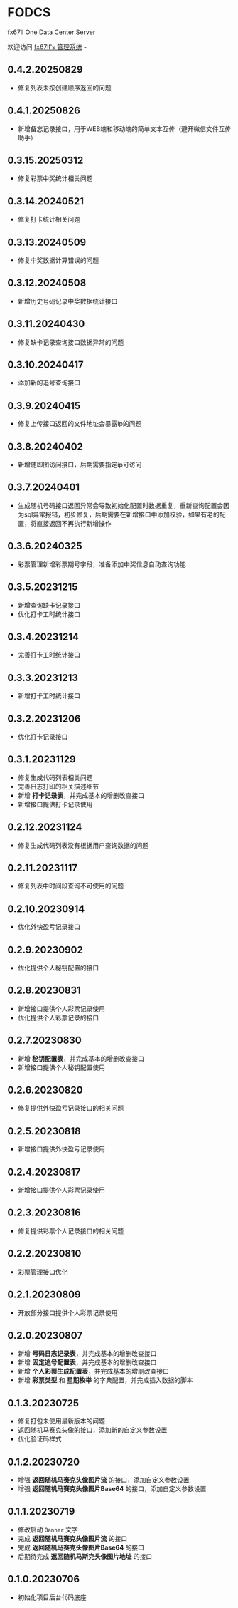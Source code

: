 # FODCS
fx67ll One Data Center Server

欢迎访问 [fx67ll's 管理系统](https://vip.fx67ll.com) ~

## 0.4.2.20250829
* 修复列表未按创建顺序返回的问题  

## 0.4.1.20250826
* 新增备忘记录接口，用于WEB端和移动端的简单文本互传（避开微信文件互传助手）  

## 0.3.15.20250312
* 修复彩票中奖统计相关问题

## 0.3.14.20240521
* 修复打卡统计相关问题

## 0.3.13.20240509
* 修复中奖数据计算错误的问题  

## 0.3.12.20240508
* 新增历史号码记录中奖数据统计接口  

## 0.3.11.20240430
* 修复缺卡记录查询接口数据异常的问题  

## 0.3.10.20240417
* 添加新的追号查询接口 

## 0.3.9.20240415
* 修复上传接口返回的文件地址会暴露ip的问题  

## 0.3.8.20240402
* 新增随即图访问接口，后期需要指定ip可访问

## 0.3.7.20240401
* 生成随机号码接口返回异常会导致初始化配置时数据重复，重新查询配置会因为sql异常报错，初步修复，后期需要在新增接口中添加校验，如果有老的配置，将直接返回不再执行新增操作 

## 0.3.6.20240325
* 彩票管理新增彩票期号字段，准备添加中奖信息自动查询功能

## 0.3.5.20231215
* 新增查询缺卡记录接口
* 优化打卡工时统计接口

## 0.3.4.20231214
* 完善打卡工时统计接口

## 0.3.3.20231213
* 新增打卡工时统计接口

## 0.3.2.20231206
* 优化打卡记录接口  

## 0.3.1.20231129
* 修复生成代码列表相关问题  
* 完善日志打印的相关描述细节
* 新增 **打卡记录表**，并完成基本的增删改查接口
* 新增接口提供打卡记录使用 

## 0.2.12.20231124
* 修复生成代码列表没有根据用户查询数据的问题

## 0.2.11.20231117
* 修复列表中时间段查询不可使用的问题  

## 0.2.10.20230914
* 优化外快盈亏记录接口

## 0.2.9.20230902
* 优化提供个人秘钥配置的接口

## 0.2.8.20230831
* 新增接口提供个人彩票记录使用  
* 优化提供个人彩票记录的接口  

## 0.2.7.20230830
* 新增 **秘钥配置表**，并完成基本的增删改查接口  
* 新增接口提供个人秘钥配置使用

## 0.2.6.20230820
* 修复提供外快盈亏记录接口的相关问题

## 0.2.5.20230818
* 新增接口提供外快盈亏记录使用

## 0.2.4.20230817
* 新增接口提供个人彩票记录使用 

## 0.2.3.20230816
* 修复提供彩票个人记录接口的相关问题  

## 0.2.2.20230810  
* 彩票管理接口优化  

## 0.2.1.20230809
* 开放部分接口提供个人彩票记录使用  

## 0.2.0.20230807
* 新增 **号码日志记录表**，并完成基本的增删改查接口
* 新增 **固定追号配置表**，并完成基本的增删改查接口
* 新增 **个人彩票生成配置表**，并完成基本的增删改查接口  
* 新增 **彩票类型** 和 **星期枚举** 的字典配置，并完成插入数据的脚本  

## 0.1.3.20230725
* 修复打包未使用最新版本的问题  
* 返回随机马赛克头像的接口，添加新的自定义参数设置  
* 优化验证码样式  

## 0.1.2.20230720
* 增强 **返回随机马赛克头像图片流** 的接口，添加自定义参数设置
* 增强 **返回随机马赛克头像图片Base64** 的接口，添加自定义参数设置

## 0.1.1.20230719
* 修改启动 `Banner` 文字
* 完成 **返回随机马赛克头像图片流** 的接口
* 完成 **返回随机马赛克头像图片Base64** 的接口
* 后期待完成 **返回随机马斯克头像图片地址** 的接口  

## 0.1.0.20230706
* 初始化项目后台代码底座  
